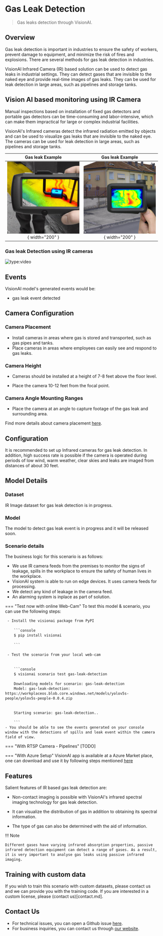 # Gas Leak Detection 

> Gas leaks detection through VisionAI.

## Overview
Gas leak detection is important in industries to ensure the safety of workers, prevent damage to equipment, and minimize the risk of fires and explosions. There are several methods for gas leak detection in industries.

VisionAI Infrared Camera (IR) based solution can be used to detect gas leaks in industrial settings. They can detect gases that are invisible to the naked eye and provide real-time images of gas leaks. They can be used for leak detection in large areas, such as pipelines and storage tanks.

## Vision AI based monitoring using IR Camera

Manual inspections based on installation of fixed gas detectors and portable gas detectors can be time-consuming and labor-intensive, which can make them impractical for large or complex industrial facilities.

VisionAI's Infrared cameras detect the infrared radiation emitted by objects and can be used to visualize gas leaks that are invisible to the naked eye. The cameras can be used for leak detection in large areas, such as pipelines and storage tanks.
    



Gas leak Example            |  Gas leak Example
    :-------------------------:|:-------------------------:
    ![Gas leak](https://github.com/visionify/visionai-images/raw/main/visionai-images/gas-leak1.jpg "Detection of gas!"){ width="200" }  |  ![Gas leak](https://github.com/visionify/visionai-images/raw/main/visionai-images/gas-leak2.jpg "Detection of gas!"){ width="200" }

### Gas leak Detection using IR cameras 

![type:video](https://www.youtube.com/watch?v=GGJyRyaE6y4)
    
## Events

VisionAI model's generated events would be:
- gas leak event detected

## Camera Configuration

### Camera Placement

- Install cameras in areas where gas is stored and transported, such as gas pipes and tanks.
- Place cameras in areas where employees can easily see and respond to gas leaks.

### Camera Height

- Cameras should be installed at a height of 7-8 feet above the floor level.

- Place the camera 10-12 feet from the focal point.

### Camera Angle Mounting Ranges

- Place the camera at an angle to capture footage of the gas leak and surrounding area.


Find more details about camera placement [here](../overview/cameras.md).


## Configuration
It is recommended to set up Infrared cameras for gas leak detection. 
In addition, high success rate is possible if the camera is operated during periods of low wind, warm weather, clear skies and leaks are imaged from distances of about 30 feet.

## Model Details

### Dataset

IR Image dataset for gas leak detection is in progress.


### Model

The model to detect gas leak event is in progress and it will be released soon.

### Scenario details

The business logic for this scenario is as follows: 

- We use IR camera feeds from the premises to monitor the signs of leakage, spills in the workplace to ensure the safety of human lives in the workplace. 
- VisionAI system is able to run on edge devices. It uses camera feeds for processing. 
- We detect any kind of leakage in the camera feed.
- An alarming system is inplace as part of solution.



=== "Test now with online Web-Cam"
     To test this model & scenario, you can use the following steps:

     - Install the visionai package from PyPI
     
        ```console
        $ pip install visionai
        
        ```
     
     - Test the scenario from your local web-cam
     

        ```console
        $ visionai scenario test gas-leak-detection

        Downloading models for scenario: gas-leak-detection
        Model: gas-leak-detection: https://workplaceos.blob.core.windows.net/models/yolov5s-people/yolov5s-people-0.0.4.zip
        

        Starting scenario: gas-leak-detection..

        ```
    - You should be able to see the events generated on your console window with the detections of spills and leak event within the camera field of view.

=== "With RTSP Camera - Pipelines"
     [TODO]
 
=== "With Azure Setup"
     VisionAI app is available at a Azure Market place, one can download and use it by following steps mentioned [here](../overview/azure-managed-app.md)


## Features
Salient features of IR based gas leak detection are:
- Non-contact imaging is possible with VisionAI's infrared spectral imaging technology for gas leak detection. 

-  It can visualize the distribution of gas in addition to obtaining its spectral information. 

- The type of gas can also be determined with the aid of information. 

!!! Note

    Different gases have varying infrared absorption properties, passive infrared detection equipment can detect a range of gases. As a result, it is very important to analyse gas leaks using passive infrared imaging.

## Training with custom data
If you wish to train this scenario with custom datasets, please contact us and we can provide you with the training code. If you are interested in a custom license, please (contact us)[contact.md].


## Contact Us

- For technical issues, you can open a Github issue [here](https://github.com/visionify/visionai).
- For business inquiries, you can contact us through [our website](https://visionify.ai/contact).